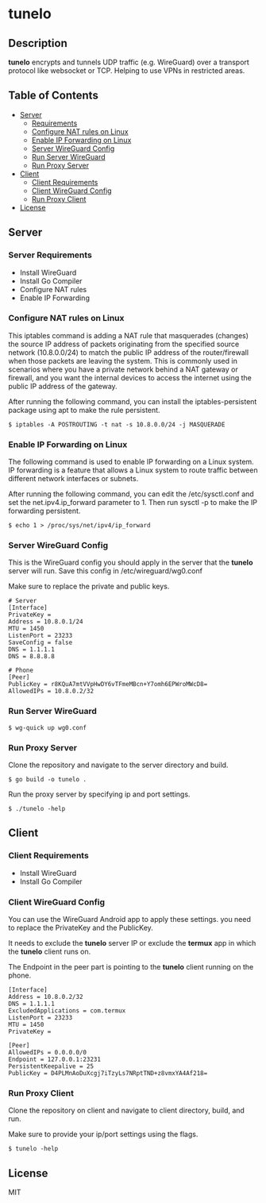 # tunelo

## Description

__tunelo__ encrypts and tunnels UDP traffic (e.g. WireGuard) over a transport protocol
like websocket or TCP. Helping to use VPNs in restricted areas.

## Table of Contents

- [Server](#server)
  - [Requirements](#server-requirements)
  - [Configure NAT rules on Linux](#Configure-NAT-rules-on-Linux)
  - [Enable IP Forwarding on Linux](#Enable-IP-Forwarding-on-Linux)
  - [Server WireGuard Config](#Server-WireGuard-Config)
  - [Run Server WireGuard](#Run-Server-WireGuard)
  - [Run Proxy Server](#Run-Proxy-Server)
- [Client](#client)
  - [Client Requirements](#Client-Requirements)
  - [Client WireGuard Config](#Client-WireGuard-Config)
  - [Run Proxy Client](#Run-Proxy-Client)
- [License](#license)

## Server

### Server Requirements

- Install WireGuard
- Install Go Compiler
- Configure NAT rules
- Enable IP Forwarding

### Configure NAT rules on Linux

This iptables command is adding a NAT rule that masquerades (changes) the source IP address of
packets originating from the specified source network (10.8.0.0/24) to match the public IP address
of the router/firewall when those packets are leaving the system. This is commonly used in
scenarios where you have a private network behind a NAT gateway or firewall, and you want the
internal devices to access the internet using the public IP address of the gateway.

After running the following command, you can install the iptables-persistent package using apt to
make the rule persistent.

``` shell
$ iptables -A POSTROUTING -t nat -s 10.8.0.0/24 -j MASQUERADE
```

### Enable IP Forwarding on Linux

The following command is used to enable IP forwarding on a Linux system. IP forwarding is a feature
that allows a Linux system to route traffic between different network interfaces or subnets.

After running the following command, you can edit the /etc/sysctl.conf and set the
net.ipv4.ip_forward parameter to 1. Then run sysctl -p to make the IP forwarding persistent.

``` shell
$ echo 1 > /proc/sys/net/ipv4/ip_forward
```

### Server WireGuard Config

This is the WireGuard config you should apply in the server that the __tunelo__ server 
will run. Save this config in /etc/wireguard/wg0.conf

Make sure to replace the private and public keys.

``` WireGuard
# Server
[Interface]
PrivateKey = 
Address = 10.8.0.1/24
MTU = 1450
ListenPort = 23233
SaveConfig = false
DNS = 1.1.1.1
DNS = 8.8.8.8

# Phone
[Peer]
PublicKey = r8KQuA7mtVVpHwDY6vTFmeMBcn+Y7omh6EPWroMWcD8=
AllowedIPs = 10.8.0.2/32
```

### Run Server WireGuard

```shell
$ wg-quick up wg0.conf
```

### Run Proxy Server

Clone the repository and navigate to the server directory and build.

```shell
$ go build -o tunelo .
```

Run the proxy server by specifying ip and port settings.

```shell
$ ./tunelo -help
```

## Client

### Client Requirements

- Install WireGuard
- Install Go Compiler

### Client WireGuard Config

You can use the WireGuard Android app to apply these settings. you need to replace the
PrivateKey and the PublicKey.

It needs to exclude the __tunelo__ server IP or exclude the __termux__ app in
which the __tunelo__ client runs on.

The Endpoint in the peer part is pointing to the __tunelo__ client running on the phone.

``` WireGuard
[Interface]
Address = 10.8.0.2/32
DNS = 1.1.1.1
ExcludedApplications = com.termux
ListenPort = 23233
MTU = 1450
PrivateKey = 

[Peer]
AllowedIPs = 0.0.0.0/0
Endpoint = 127.0.0.1:23231
PersistentKeepalive = 25
PublicKey = D4PLMnAoDuXcgj7iTzyLs7NRptTND+z8vmxYA4Af218=
```

### Run Proxy Client

Clone the repository on client and navigate to client directory, build, and run.

Make sure to provide your ip/port settings using the flags.

```shell
$ tunelo -help
```

## License

MIT
